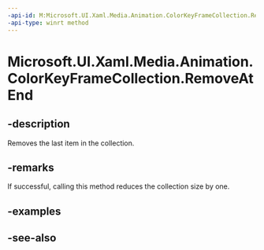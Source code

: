 ```yaml
---
-api-id: M:Microsoft.UI.Xaml.Media.Animation.ColorKeyFrameCollection.RemoveAtEnd
-api-type: winrt method
---
```


<!-- Method syntax
public void RemoveAtEnd()
-->

# Microsoft.UI.Xaml.Media.Animation.ColorKeyFrameCollection.RemoveAtEnd

## -description
Removes the last item in the collection.

## -remarks
If successful, calling this method reduces the collection size by one.

## -examples

## -see-also
